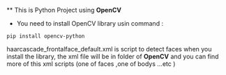
** This is Python Project using **OpenCV**

- You need to install OpenCV library usin command :
```
pip install opencv-python
```
haarcascade_frontalface_default.xml is script to detect faces 
when you install the library, the xml file  will be in folder of **OpenCV** and you can find more of this xml scripts (one of faces ,one of bodys ...etc ) 
